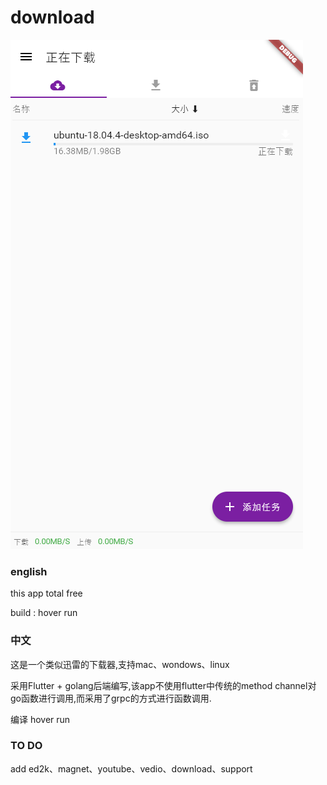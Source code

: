 # download

![image](https://raw.githubusercontent.com/Bmixo/download/master/docs/images/app.PNG)
### english
this app total free

build : hover run 

### 中文 
这是一个类似迅雷的下载器,支持mac、wondows、linux

采用Flutter + golang后端编写,该app不使用flutter中传统的method channel对go函数进行调用,而采用了grpc的方式进行函数调用.

编译 hover run 

### TO DO 
add ed2k、magnet、youtube、vedio、download、support
